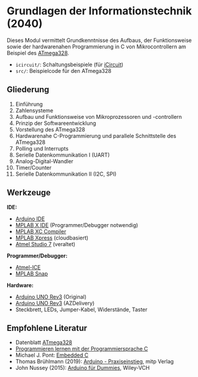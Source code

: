 # Grundlagen der Informationstechnik (2040)

Dieses Modul vermittelt Grundkenntnisse des Aufbaus, der Funktionsweise sowie der hardwarenahen Programmierung in C von Mikrocontrollern am Beispiel des [ATmega328](https://www.microchip.com/wwwproducts/en/ATmega328p).

* `icircuit/`: Schaltungsbeispiele (für [iCircuit](http://icircuitapp.com))
* `src/`: Beispielcode für den ATmega328

## Gliederung
1. Einführung
2. Zahlensysteme
3. Aufbau und Funktionsweise von Mikroprozessoren und -controllern
4. Prinzip der Softwareentwicklung
5. Vorstellung des ATmega328
6. Hardwarenahe C-Programmierung und parallele Schnittstelle des ATmega328
7. Polling und Interrupts
8. Serielle Datenkommunikation I (UART)
9. Analog-Digital-Wandler
10. Timer/Counter
11. Serielle Datenkommunikation II (I2C, SPI)

## Werkzeuge
**IDE:**
- [Arduino IDE](https://www.arduino.cc/en/software)
- [MPLAB X IDE](https://www.microchip.com/en-us/development-tools-tools-and-software/mplab-x-ide) (Programmer/Debugger notwendig)
- [MPLAB XC Compiler](https://www.microchip.com/en-us/development-tools-tools-and-software/mplab-xc-compilers)
- [MPLAB Xpress](https://www.microchip.com/en-us/development-tools-tools-and-software/mplab-xpress) (cloudbasiert)
- [Atmel Studio 7](https://www.microchip.com/en-us/development-tools-tools-and-software/microchip-studio-for-avr-and-sam-devices) (veraltet)

**Programmer/Debugger:**
- [Atmel-ICE](https://www.microchip.com/DevelopmentTools/ProductDetails/ATATMEL-ICE)
- [MPLAB Snap](https://www.microchip.com/developmenttools/ProductDetails/PartNO/PG164100)

**Hardware:**
- [Arduino UNO Rev3](https://store.arduino.cc/arduino-uno-rev3) (Original)
- [Arduino UNO Rev3](https://www.az-delivery.de/collections/arduino-kompatible-boards/products/uno-r3) (AZDelivery)
- Steckbrett, LEDs, Jumper-Kabel, Widerstände, Taster

## Empfohlene Literatur
* Datenblatt [ATmega328](http://ww1.microchip.com/downloads/en/DeviceDoc/Atmel-7810-Automotive-Microcontrollers-ATmega328P_Datasheet.pdf)
* [Programmieren lernen mit der Programmiersprache C](https://www.c-howto.de)
* Michael J. Pont: [Embedded C](https://www.safetty.net/publications/embedded-c)
* Thomas Brühlmann (2019): [Arduino - Praxiseinstieg](https://www.mitp.de/IT-WEB/Elektronik-Maker/Arduino-Praxiseinstieg-oxid.html), mitp Verlag
* John Nussey (2015): [Arduino für Dummies](https://www.wiley-vch.de/de/fachgebiete/computer-und-informatik/arduino-fuer-dummies-978-3-527-71065-2), Wiley-VCH


